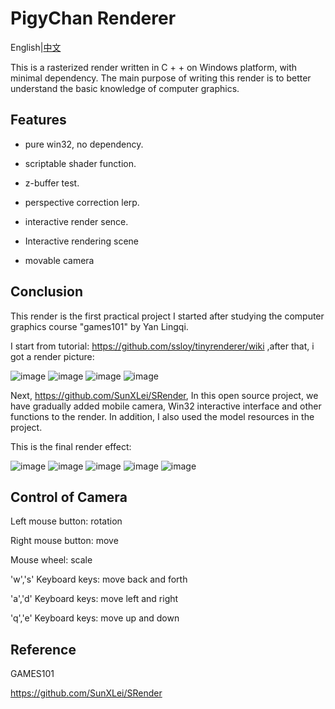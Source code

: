 #  PigyChan Renderer

English|[中文](READMEcn.md)

This is a rasterized render written in C + + on Windows platform, with minimal dependency. The main purpose of writing this render is to better understand the basic knowledge of computer graphics.

## Features

- pure win32, no dependency.

- scriptable shader function.

- z-buffer test.

- perspective correction lerp.

- interactive render sence.  

- Interactive rendering scene

- movable camera


## Conclusion
This render is the first practical project I started after studying the computer graphics course "games101" by Yan Lingqi.

I start from tutorial: https://github.com/ssloy/tinyrenderer/wiki ,after that, i got a render picture:

![image](/image/Africa1.jpg) ![image](/image/Diablo.png)
![image](/image/Africa2.png) ![image](/image/AfricaZ.png) 

Next, https://github.com/SunXLei/SRender, In this open source project, we have gradually added mobile camera, Win32 interactive interface and other functions to the render. In addition, I also used the model resources in the project.

This is the final render effect:

![image](/image/fuhua.PNG) ![image](/image/gun.PNG) ![image](/image/qiyana.PNG) ![image](/image/xier.PNG) ![image](/image/yayi.PNG)

## Control of Camera

Left mouse button: rotation

Right mouse button: move

Mouse wheel: scale

'w','s' Keyboard keys: move back and forth

'a','d' Keyboard keys: move left and right

'q','e' Keyboard keys: move up and down



## Reference

GAMES101

https://github.com/SunXLei/SRender
